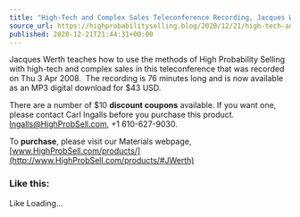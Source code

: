 ```yaml
---
title: "High-Tech and Complex Sales Teleconference Recording, Jacques Werth"
source_url: https://highprobabilityselling.blog/2020/12/21/high-tech-and-complex-sales-teleconference-recording-jacques-werth
published: 2020-12-21T21:44:31+00:00
---
```

Jacques Werth teaches how to use the methods of High Probability Selling with high\-tech and complex sales in this teleconference that was recorded on Thu 3 Apr 2008\.  The recording is 76 minutes long and is now available as an MP3 digital download for $43 USD. 


There are a number of $10 **discount coupons** available. If you want one, please contact Carl Ingalls before you purchase this product. [Ingalls@HighProbSell.com](mailto:Ingalls@HighProbSell.com), \+1 610\-627\-9030\. 


To **purchase**, please visit our Materials webpage, [www.HighProbSell.com/products/](http://www.HighProbSell.com/products/#JWerth)


### Like this:

Like Loading...
